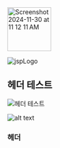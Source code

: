

<img width="99" alt="Screenshot 2024-11-30 at 11 12 11 AM" src="https://github.com/user-attachments/assets/d9cb3ef4-fe3f-4dd1-b109-da0449793971">


![jspLogo](./img/jspLogo.png)

## 헤더 테스트

![헤더 테스트](#헤더)


![alt text](<Screenshot 2024-11-30 at 11.41.59 AM.png>)

### 헤더

